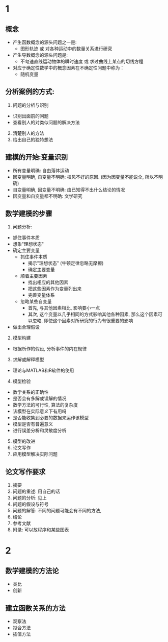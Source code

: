 # 1
## 概念
- 产生函数概念的源头问题之一是:
  - 图形轨迹 或 对各种运动中的数量关系进行研究
- 产生导数概念的源头问题是:
  - 不匀速直线运动物体的瞬时速度 或 求过曲线上某点的切线方程
- 对应于确定性数学中的概念因素在不确定性问题中称为：
  - 随机变量
## 分析案例的方式:
1. 问题的分析与识别
  - 识别出面前的问题
  - 查看别人的对类似问题的解决方法
2. 清楚别人的方法
3. 给出自己的独特想法

## 建模的开始:变量识别
- 所有变量明确: 自由落体运动
- 因变量明确, 自变量不明确: 校风不好的原因. (因为因变量不能说全, 所以不明确)
- 自变量明确, 因变量不明确: 由已知得不出什么结论的情况
- 因变量和自变量都不明确: 文学研究

## 数学建模的步骤
1. 问题分析:
  - 抓住事件本质
  - 想象"理想状态"
  - 确定主要变量
    - 抓住事件本质
      - 揭示"理想状态" (牛顿定律忽略无摩擦)
      - 确定主要变量
    - 顺着主要因素
      - 找出相应的其他因素
      - 把这些因素作为变量列出来
      - 完善变量体系
    - 忽略某些自变量
      - 首先, 与其他因素相比, 影响要小一点
      - 其次, 这个变量以几乎相同的方式影响其他各种因素, 那么这个因素可以忽略, 即使这个因素对所研究的行为有很重要的影响
  - 做出合理假设
2. 模型构建
  - 根据所作的假设, 分析事件的内在规律
3. 求解或解释模型
  - 理论与MATLAB和R软件的使用
4. 模型检验
  - 数学关系的正确性
  - 是否会有多解或误解的情况
  - 数学方法的可行性, 算法的复杂度
  - 该模型在实际意义下有用吗
  - 是否能收集到必要的数据来运作该模型
  - 模型是否有普遍意义
  - 进行误差分析和灵敏度分析
5. 模型的改进
6. 论文写作
7. 应用模型解决实际问题

## 论文写作要求
1. 摘要
2. 问题的重述: 用自己的话
3. 问题的分析: 见上
4. 问题的假设与符号
5. 问题的解答: 不同的问题可能会有不同的方法,
6. 结论
7. 参考文献
8. 附录: 可以放程序和某些图表

# 2
## 数学建模的方法论
- 类比
- 创新

## 建立函数关系的方法
- 观察法
- 拟合方法
- 插值方法
